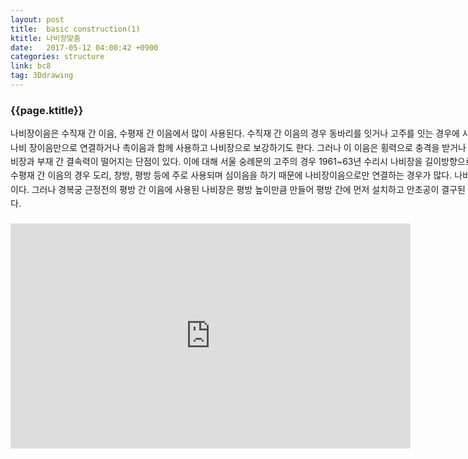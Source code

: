 ```yaml
---
layout: post
title:  basic construction(1)
ktitle: 나비장맞춤
date:   2017-05-12 04:00:42 +0900
categories: structure
link: bc8
tag: 3Ddrawing
---
```


<div style="width:900px; margin:0px auto">

<h3>
	{{page.ktitle}}
</h3>

<p style="line-height: 160%">나비장이음은 수직재 간 이음, 수평재 간 이음에서 많이 사용된다.
수직재 간 이음의 경우 동바리를 잇거나 고주를 잇는 경우에 사용된다. 이때 두 군데 이상에 나비
장이음만으로 연결하거나 촉이음과 함께 사용하고 나비장으로 보강하기도 한다. 그러나 이 이음은
횡력으로 충격을 받거나 목재가 건조 수축할 경우, 나비장과 부재 간 결속력이 떨어지는 단점이
있다. 이에 대해 서울 숭례문의 고주의 경우 1961~63년 수리시 나비장을 길이방향으로 보완하기도
하였다. 반면 수평재 간 이음의 경우 도리, 창방, 평방 등에 주로 사용되며 심이음을 하기 때문에
나비장이음으로만 연결하는 경우가 많다.
나비장의 두께는 비교적 얇은 편이다. 그러나 경복궁 근정전의 평방 간 이음에 사용된 나비장은
평방 높이만큼 만들어 평방 간에 먼저 설치하고 안초공이 결구된 높이만큼 따낸 것이 특징이다.</p>	
</div>	

<div style="text-align:center; margin:20px 0px 30px 0px; display: block;">

<iframe width="640" height="360" src="https://www.youtube.com/embed/amz6ZA38eVg" frameborder="0" allowfullscreen></iframe>


</div>
